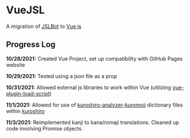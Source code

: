 # VueJSL

A migration of [JSLBot](https://github.com/MattWeinberg24/JSLbot) to [Vue.js](https://github.com/vuejs/vue)

## Progress Log

**10/28/2021:** Created Vue Project, set up compatibility with GitHub Pages website

**10/29/2021:** Tested using a json file as a prop

**10/31/2021:** Allowed external js libraries to work within Vue (utilizing [vue-plugin-load-script](https://github.com/tserkov/vue-plugin-load-script/tree/vue3))

**11/1/2021:** Allowed for use of [kuroshiro-analyzer-kuromoji](https://github.com/hexenq/kuroshiro-analyzer-kuromoji) dictionary files within [kuroshiro](https://github.com/hexenq/kuroshiro)

**11/3/2021:** Reimplemented kanji to kana/romaji translations. Cleaned up code involving Promise objects.
